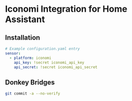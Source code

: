 # Iconomi Integration for Home Assistant

## Installation

```yaml
# Example configuration.yaml entry
sensor:
  - platform: iconomi
    api_key: !secret iconomi_api_key
    api_secret: !secret iconomi_api_secret  
```

## Donkey Bridges

```bash
git commit -a --no-verify
```